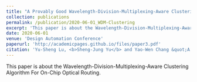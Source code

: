 ```yaml
---
title: "A Provably Good Wavelength-Division-Multiplexing-Aware Clustering Algorithm For On-Chip Optical Routing"
collection: publications
permalink: /publication/2020-06-01_WDM-Clustering
excerpt: 'This paper is about the Wavelength-Division-Multiplexing-Aware Clustering Algorithm For On-Chip Optical Routing (<i>Submitted</i>).'
date: 2020-06-01
venue: 'Design Automation Conference'
paperurl: 'http://academicpages.github.io/files/paper3.pdf'
citation: 'Yu-Sheng Lu, <b>Sheng-Jung Yu</b> and Yao-Wen Chang &quot;A Provably Good Wavelength-Division-Multiplexing-Aware Clustering Algorithm For On-Chip Optical Routing, &quot; <i>DAC-20</i>.'
---
```

This paper is about the Wavelength-Division-Multiplexing-Aware Clustering Algorithm For On-Chip Optical Routing.

<!--[Download paper here](http://academicpages.github.io/files/paper2.pdf)-->

